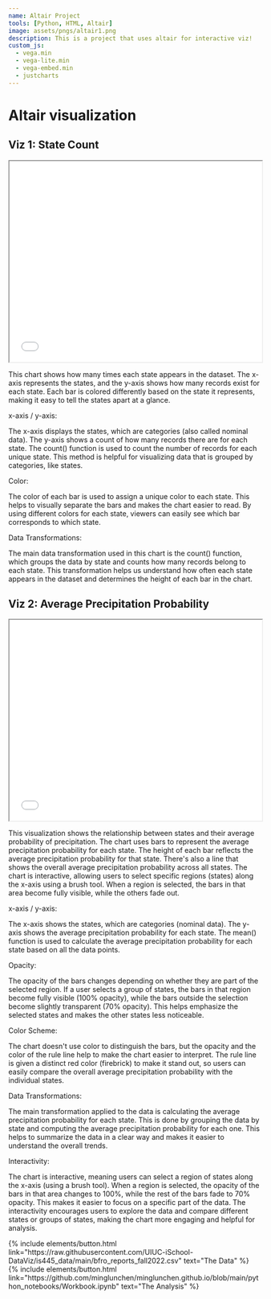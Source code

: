 ```yaml
---
name: Altair Project
tools: [Python, HTML, Altair]
image: assets/pngs/altair1.png
description: This is a project that uses altair for interactive viz!
custom_js:
  - vega.min
  - vega-lite.min
  - vega-embed.min
  - justcharts
---
```



# Altair visualization

<h2>Viz 1: State Count</h2>
<iframe src="../assets/chart1.html" width="100%" height="400px"></iframe>


This chart shows how many times each state appears in the dataset. The x-axis represents the states, and the y-axis shows how many records exist for each state. Each bar is colored differently based on the state it represents, making it easy to tell the states apart at a glance.

x-axis / y-axis:

The x-axis displays the states, which are categories (also called nominal data). The y-axis shows a count of how many records there are for each state. The count() function is used to count the number of records for each unique state. This method is helpful for visualizing data that is grouped by categories, like states.

Color:

The color of each bar is used to assign a unique color to each state. This helps to visually separate the bars and makes the chart easier to read. By using different colors for each state, viewers can easily see which bar corresponds to which state.

Data Transformations:

The main data transformation used in this chart is the count() function, which groups the data by state and counts how many records belong to each state. This transformation helps us understand how often each state appears in the dataset and determines the height of each bar in the chart.


<h2>Viz 2: Average Precipitation Probability</h2>
<iframe src="../assets/chart2.html" width="100%" height="400px"></iframe>


This visualization shows the relationship between states and their average probability of precipitation. The chart uses bars to represent the average precipitation probability for each state. The height of each bar reflects the average precipitation probability for that state. There's also a line that shows the overall average precipitation probability across all states. The chart is interactive, allowing users to select specific regions (states) along the x-axis using a brush tool. When a region is selected, the bars in that area become fully visible, while the others fade out.

x-axis / y-axis:

The x-axis shows the states, which are categories (nominal data). The y-axis shows the average precipitation probability for each state. The mean() function is used to calculate the average precipitation probability for each state based on all the data points.

Opacity:

The opacity of the bars changes depending on whether they are part of the selected region. If a user selects a group of states, the bars in that region become fully visible (100% opacity), while the bars outside the selection become slightly transparent (70% opacity). This helps emphasize the selected states and makes the other states less noticeable.

Color Scheme:

The chart doesn't use color to distinguish the bars, but the opacity and the color of the rule line help to make the chart easier to interpret. The rule line is given a distinct red color (firebrick) to make it stand out, so users can easily compare the overall average precipitation probability with the individual states.

Data Transformations:

The main transformation applied to the data is calculating the average precipitation probability for each state. This is done by grouping the data by state and computing the average precipitation probability for each one. This helps to summarize the data in a clear way and makes it easier to understand the overall trends.

Interactivity:

The chart is interactive, meaning users can select a region of states along the x-axis (using a brush tool). When a region is selected, the opacity of the bars in that area changes to 100%, while the rest of the bars fade to 70% opacity. This makes it easier to focus on a specific part of the data. The interactivity encourages users to explore the data and compare different states or groups of states, making the chart more engaging and helpful for analysis.

<div class="left">
{% include elements/button.html link="https://raw.githubusercontent.com/UIUC-iSchool-DataViz/is445_data/main/bfro_reports_fall2022.csv" text="The Data" %}
</div>

<div class="right">
{% include elements/button.html link="https://github.com/minglunchen/minglunchen.github.io/blob/main/python_notebooks/Workbook.ipynb" text="The Analysis" %}
</div>
